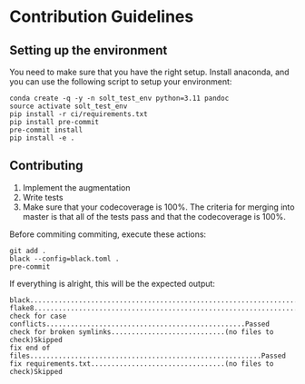 # Contribution Guidelines

## Setting up the environment
You need to make sure that you have the right setup. Install anaconda, and you can use the following script
to setup your environment:

```
conda create -q -y -n solt_test_env python=3.11 pandoc
source activate solt_test_env
pip install -r ci/requirements.txt
pip install pre-commit
pre-commit install
pip install -e .
```

## Contributing

1. Implement the augmentation
2. Write tests
3. Make sure that your codecoverage is 100%. The criteria for merging into master is
that all of the tests pass and that the codecoverage is 100%.

Before commiting commiting, execute these actions:
```
git add .
black --config=black.toml .  
pre-commit
```

If everything is alright, this will be the expected output:
```
black....................................................................Passed
flake8...................................................................Passed
check for case conflicts.................................................Passed
check for broken symlinks............................(no files to check)Skipped
fix end of files.........................................................Passed
fix requirements.txt.................................(no files to check)Skipped
```
